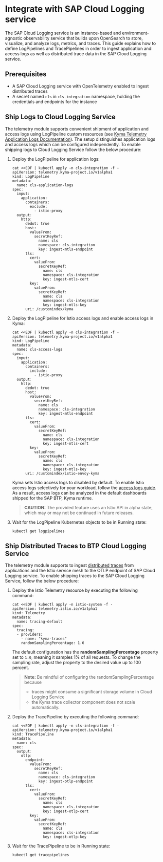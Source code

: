 # Integrate with SAP Cloud Logging service

The SAP Cloud Logging service is an instance-based and environment-agnostic observability service that builds upon OpenSearch to store, visualize, and analyze logs, metrics, and traces. This guide explains how to define LogPipelines and TracePipelines in order to ingest application and access logs as well as distributed trace data in the SAP Cloud Logging service.

## Prerequisites

- A SAP Cloud Logging service with OpenTelemetry enabled to ingest distributed traces
- A secret named `cls` in `cls-integration` namespace, holding the credentials and endpoints for the instance

## Ship Logs to Cloud Logging Service

The telemetry module supports convenient shipment of application and access logs using LogPipeline custom resources (see [Kyma Telemetry Application Logs Documentation](./../../02-logs)). The setup distinguishes application logs and access logs which can be configured independently.
To enable shipping logs to Cloud Logging Service follow the below procedure:

1. Deploy the LogPipeline for application logs:
    ```
    cat <<EOF | kubectl apply -n cls-integration -f -
    apiVersion: telemetry.kyma-project.io/v1alpha1
    kind: LogPipeline
    metadata:
      name: cls-application-logs
    spec:
      input:
        application:
          containers:
            exclude:
              - istio-proxy
      output:
        http:
          dedot: true
          host:
            valueFrom:
              secretKeyRef:
                name: cls
                namespace: cls-integration
                key: ingest-mtls-endpoint
          tls:
            cert:
              valueFrom:
                secretKeyRef:
                  name: cls
                  namespace: cls-integration
                  key: ingest-mtls-cert
            key:
              valueFrom:
                secretKeyRef:
                  name: cls
                  namespace: cls-integration
                  key: ingest-mtls-key
          uri: /customindex/kyma
    ```
1. Deploy the LogPipeline for Istio access logs and enable access logs in Kyma:
    ```
    cat <<EOF | kubectl apply -n cls-integration -f -
    apiVersion: telemetry.kyma-project.io/v1alpha1
    kind: LogPipeline
    metadata:
      name: cls-access-logs
    spec:
      input:
        application:
          containers:
            include:
              - istio-proxy
      output:
        http:
          dedot: true
          host:
            valueFrom:
              secretKeyRef:
                name: cls
                namespace: cls-integration
                key: ingest-mtls-endpoint
          tls:
            cert:
              valueFrom:
                secretKeyRef:
                  name: cls
                  namespace: cls-integration
                  key: ingest-mtls-cert
            key:
              valueFrom:
                secretKeyRef:
                  name: cls
                  namespace: cls-integration
                  key: ingest-mtls-key
          uri: /customindex/istio-envoy-kyma
    ```
   Kyma sets Istio access logs to disabled by default. To enable Istio access logs selectively for your workload, follow the [access logs guide](https://kyma-project.io/docs/kyma/main/04-operation-guides/operations/obsv-03-enable-istio-access-logs/).
   As a result, access logs can be analyzed in the default dashboards shipped for the SAP BTP, Kyma runtime.

   >**CAUTION:** The provided feature uses an Istio API in alpha state, which may or may not be continued in future releases.

1. Wait for the LogPipeline Kubernetes objects to be in Running state:
    ```
    kubectl get logpipelines
    ```

## Ship Distributed Traces to BTP Cloud Logging Service

The telemetry module supports to ingest [distributed traces](./../../03-traces/) from applications and the Istio service mesh to the OTLP endpoint of SAP Cloud Logging service.
To enable shipping traces to the SAP Cloud Logging Service, follow the below procedure:

1. Deploy the Istio Telemetry resource by executing the following command:
    ```
    cat <<EOF | kubectl apply -n istio-system -f -
    apiVersion: telemetry.istio.io/v1alpha1
    kind: Telemetry
    metadata:
      name: tracing-default
    spec:
      tracing:
      - providers:
        - name: "kyma-traces"
        randomSamplingPercentage: 1.0
    ```
    The default configuration has the **randomSamplingPercentage** property set to `1.0`, meaning it samples 1% of all requests. To change the sampling rate, adjust the property to the desired value up to 100 percent.
    > **Note:**
    > Be mindful of configuring the randomSamplingPercentage because
    >  - traces might consume a significant storage volume in Cloud Logging Service
    >  - the Kyma trace collector component does not scale automatically.

2. Deploy the TracePipeline by executing the following command:
    ```
    cat <<EOF | kubectl apply -n cls-integration -f -
    apiVersion: telemetry.kyma-project.io/v1alpha1
    kind: TracePipeline
    metadata:
      name: cls
    spec:
      output:
        otlp:
          endpoint:
            valueFrom:
              secretKeyRef:
                name: cls
                namespace: cls-integration
                key: ingest-otlp-endpoint
          tls:
            cert:
              valueFrom:
                secretKeyRef:
                  name: cls
                  namespace: cls-integration
                  key: ingest-otlp-cert
            key:
              valueFrom:
                secretKeyRef:
                  name: cls
                  namespace: cls-integration
                  key: ingest-otlp-key   
    ```

3. Wait for the TracePipeline to be in Running state:
    ```
    kubectl get tracepipelines
    ```